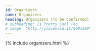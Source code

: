 ```yaml
---
id: Organizers
name: Organizers
heading: Organizers (To be confirmed)
# subheading: Is Pretty Cool Too.
# image: "http://placehold.it/500x500"
---
```


{% include organizers.html %}